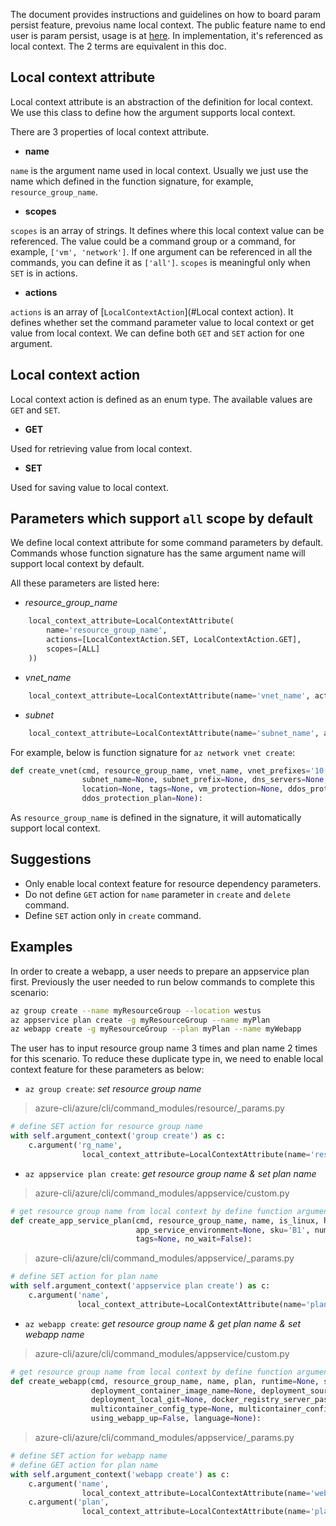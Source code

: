 The document provides instructions and guidelines on how to board param persist feature, prevoius name local context. The public feature name to end user is param persist, usage is at [here](https://docs.microsoft.com/cli/azure/param-persist-howto). In implementation, it's referenced as local context. The 2 terms are equivalent in this doc.

## Local context attribute

Local context attribute is an abstraction of the definition for local context. We use this class to define how the argument supports local context.

There are 3 properties of local context attribute.

- **name**

`name` is the argument name used in local context. Usually we just use the name which defined in the function signature, for example, `resource_group_name`.

- **scopes**

`scopes` is an array of strings. It defines where this local context value can be referenced. The value could be a command group or a command, for example, `['vm', 'network']`. If one argument can be referenced in all the commands, you can define it as `['all']`. `scopes` is meaningful only when `SET` is in actions.
    
- **actions**

`actions` is an array of [`LocalContextAction`](#Local context action). It defines whether set the command parameter value to local context or get value from local context. We can define both `GET` and `SET` action for one argument.


## Local context action

Local context action is defined as an enum type. The available values are `GET` and `SET`.

- **GET**

Used for retrieving value from local context.

- **SET**

Used for saving value to local context.


## Parameters which support `all` scope by default

We define local context attribute for some command parameters by default. Commands whose function signature has the same argument name will support local context by default.

All these parameters are listed here:

- *resource_group_name*
```python
    local_context_attribute=LocalContextAttribute(
        name='resource_group_name',
        actions=[LocalContextAction.SET, LocalContextAction.GET],
        scopes=[ALL]
    ))
```

- *vnet_name*
```python
    local_context_attribute=LocalContextAttribute(name='vnet_name', actions=[LocalContextAction.GET])
```

- *subnet*
```python
    local_context_attribute=LocalContextAttribute(name='subnet_name', actions=[LocalContextAction.GET])
```

For example, below is function signature for `az network vnet create`:
```python
def create_vnet(cmd, resource_group_name, vnet_name, vnet_prefixes='10.0.0.0/16',
                subnet_name=None, subnet_prefix=None, dns_servers=None,
                location=None, tags=None, vm_protection=None, ddos_protection=None,
                ddos_protection_plan=None):
```
As `resource_group_name` is defined in the signature, it will automatically support local context.


## Suggestions

- Only enable local context feature for resource dependency parameters.
- Do not define `GET` action for `name` parameter in `create` and `delete` command.
- Define `SET` action only in `create` command.

## Examples
In order to create a webapp, a user needs to prepare an appservice plan first. Previously the user needed to run below commands to complete this scenario:
```bash
az group create --name myResourceGroup --location westus
az appservice plan create -g myResourceGroup --name myPlan
az webapp create -g myResourceGroup --plan myPlan --name myWebapp
```
The user has to input resource group name 3 times and plan name 2 times for this scenario. To reduce these duplicate type in, we need to enable local context feature for these parameters as below:

- `az group create`: *set resource group name*
> azure-cli/azure/cli/command_modules/resource/_params.py
```python
# define SET action for resource group name
with self.argument_context('group create') as c:
    c.argument('rg_name',
                local_context_attribute=LocalContextAttribute(name='resource_group_name',actions=[LocalContextAction.SET], scopes=[ALL]))
```

- `az appservice plan create`: *get resource group name & set plan name*

> azure-cli/azure/cli/command_modules/appservice/custom.py
```python
# get resource group name from local context by define function argument name as `resource_group_name`
def create_app_service_plan(cmd, resource_group_name, name, is_linux, hyper_v, per_site_scaling=False,
                            app_service_environment=None, sku='B1', number_of_workers=None, location=None,
                            tags=None, no_wait=False):
```

> azure-cli/azure/cli/command_modules/appservice/_params.py
```python
# define SET action for plan name
with self.argument_context('appservice plan create') as c:
    c.argument('name',
               local_context_attribute=LocalContextAttribute(name='plan_name', actions=[LocalContextAction.SET], scopes=['appservice', 'webapp', 'functionapp']))
```

- `az webapp create`: *get resource group name & get plan name & set webapp name*

> azure-cli/azure/cli/command_modules/appservice/custom.py
```python
# get resource group name from local context by define function argument name as `resource_group_name`
def create_webapp(cmd, resource_group_name, name, plan, runtime=None, startup_file=None,  # pylint: disable=too-many-statements,too-many-branches
                  deployment_container_image_name=None, deployment_source_url=None, deployment_source_branch='master',
                  deployment_local_git=None, docker_registry_server_password=None, docker_registry_server_user=None,
                  multicontainer_config_type=None, multicontainer_config_file=None, tags=None,
                  using_webapp_up=False, language=None):
```

> azure-cli/azure/cli/command_modules/appservice/_params.py
```python
# define SET action for webapp name
# define GET action for plan name
with self.argument_context('webapp create') as c:
    c.argument('name',
                local_context_attribute=LocalContextAttribute(name='web_name', actions=[LocalContextAction.SET], scopes=['webapp']))
    c.argument('plan',
                local_context_attribute=LocalContextAttribute(name='plan_name', actions=[LocalContextAction.GET]))
```
